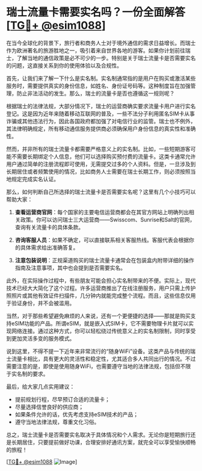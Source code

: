 # 瑞士流量卡需要实名吗？一份全面解答[[TG💪+ @esim1088](https://t.me/s/esim1088)]

在当今全球化的背景下，旅行者和商务人士对于境外通信的需求日益增长。而瑞士作为欧洲著名的旅游胜地之一，吸引着来自世界各地的游客。如果你计划前往瑞士，了解当地的通信政策是必不可少的一步。特别是关于瑞士流量卡是否需要实名的问题，这直接关系到你的使用体验以及合规性。

首先，让我们来了解一下什么是实名制。实名制通常指的是用户在购买或激活某些服务时，需要提供真实的身份信息，如姓名、身份证号码等。这种制度旨在加强管理，防止非法活动的发生。那么，瑞士的流量卡是否也遵循这一规则呢？

根据瑞士的法律法规，大部分情况下，瑞士的运营商确实要求流量卡用户进行实名登记。这是因为近年来随着移动互联网的普及，一些不法分子利用匿名SIM卡从事诈骗或其他违法行为，因此各国政府都加强了对电信行业的监管。瑞士也不例外，其法律明确规定，所有移动通信服务提供商必须确保用户身份信息的真实性和准确性。

然而，并非所有的瑞士流量卡都需要严格意义上的实名制。比如，一些短期游客可能不需要长期绑定个人信息，他们可以选择购买预付费的流量卡。这类卡通常允许用户通过简单的注册流程即可使用，无需提交过多的个人资料。但是，一旦涉及到长期居住或者频繁使用的情况，比如商务人士需要在瑞士长期工作，则必须按照当地规定完成实名认证。

那么，如何判断自己所选择的瑞士流量卡是否需要实名呢？这里有几个小技巧可以帮助大家：

1. **查看运营商官网**：每个国家的主要电信运营商都会在其官方网站上明确列出相关政策。你可以访问瑞士三大运营商——Swisscom、Sunrise和Salt的官网，查询有关流量卡的具体条款。
   
2. **咨询客服人员**：如果不确定，可以直接联系相关客服热线。客服代表会根据你的具体需求给出准确答复。

3. **注意包装说明**：正规渠道购买的瑞士流量卡通常会在包装盒内附带详细的操作指南及注意事项，其中也会提到是否需要实名。

此外，在实际操作过程中，有些朋友可能会担心实名制带来的不便。实际上，现代技术已经大大简化了这个过程。许多运营商推出了在线注册服务，用户只需上传护照照片或其他有效证件扫描件，几分钟内就能完成整个流程。而且，这些信息仅用于验证身份，并不会被滥用。

当然，对于那些希望避免麻烦的人来说，还有一个更便捷的选择——那就是购买支持eSIM功能的产品。所谓eSIM，就是嵌入式SIM卡，它不需要物理卡片就可以实现网络连接。通过这种方式，你可以轻松绕过传统意义上的实名制限制，同时享受到更加灵活多变的服务模式。

说到这里，不得不提一下近年来非常流行的“随身WiFi”设备。这类产品与传统的瑞士流量卡相比，具有更大的灵活性和稳定性，尤其适合多人共同出行的情况。不过需要注意的是，即使是使用随身WiFi，也需要遵守当地的法律法规，包括但不限于实名制的要求。

最后，给大家几点实用建议：

- 提前规划行程，尽早预订合适的流量卡；
- 尽量选择信誉良好的供应商；
- 如果条件允许的话，优先考虑支持eSIM技术的产品；
- 遵守当地法律法规，尊重文化习俗。

总之，瑞士流量卡是否需要实名取决于具体情况和个人需求。无论你是短期旅行还是长期居住，只要提前做好功课，合理安排好通讯方案，就完全可以享受愉快顺畅的旅程！

[[TG💪+ @esim1088](https://t.me/s/esim1088) ![Image](https://i.postimg.cc/4NQfJmqS/Snipaste-2025-05-13-00-14-12.png)]